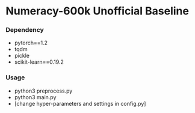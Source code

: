 # Numeracy-600k Unofficial Baseline

### Dependency
* pytorch==1.2 
* tqdm
* pickle
* scikit-learn==0.19.2

### Usage
* python3 preprocess.py
* python3 main.py
* [change hyper-parameters and settings in config.py]
